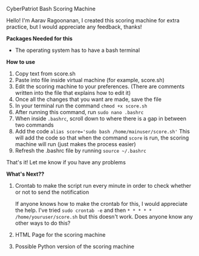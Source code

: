 CyberPatriot Bash Scoring Machine

Hello!
I'm Aarav Ragoonanan, I created this scoring machine for extra practice, but I would appreciate any feedback, thanks!

**Packages Needed for this**
- The operating system has to have a bash terminal

**How to use**
1. Copy text from score.sh
2. Paste into file inside virtual machine (for example, score.sh)
3. Edit the scoring machine to your preferences. (There are comments written into the file that explains how to edit it)
4. Once all the changes that you want are made, save the file
5. In your terminal run the command
`chmod +x score.sh`
6. After running this command, run
`sudo nano .bashrc`
7. When inside `.bashrc`, scroll down to where there is a gap in between two commands
8. Add the code
`alias score='sudo bash /home/mainuser/score.sh'`
This will add the code so that when the command `score` is run, the scoring machine will run (just makes the process easier)
9. Refresh the .bashrc file by running
`source ~/.bashrc`

That's it! Let me know if you have any problems


**What's Next??**
1. Crontab to make the script run every minute in order to check whether or not to send the notification
   
   If anyone knows how to make the crontab for this, I would appreciate the help. I've tried `sudo crontab -e` and then `* * * * * /home/youruser/score.sh` but this doesn't work. Does anyone know any other ways to do this?
3. HTML Page for the scoring machine
4. Possible Python version of the scoring machine
